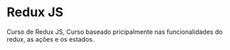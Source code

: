 # Redux JS

Curso de Redux JS, Curso baseado pricipalmente nas funcionalidades do redux, as ações e os estados.



